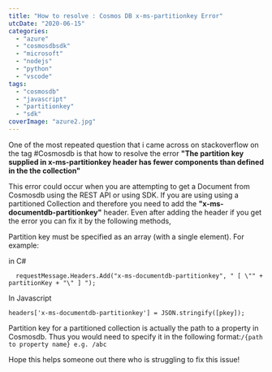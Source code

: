 ```yaml
---
title: "How to resolve : Cosmos DB x-ms-partitionkey Error"
utcDate: "2020-06-15"
categories: 
  - "azure"
  - "cosmosdbsdk"
  - "microsoft"
  - "nodejs"
  - "python"
  - "vscode"
tags: 
  - "cosmosdb"
  - "javascript"
  - "partitionkey"
  - "sdk"
coverImage: "azure2.jpg"
---
```


One of the most repeated question that i came across on stackoverflow on the tag #Cosmosdb is that how to resolve the error **"The partition key supplied in x-ms-partitionkey header has fewer components than defined in the the collection"**

This error could occur when you are attempting to get a Document from Cosmosdb using the REST API or using SDK. If you are using using a partitioned Collection and therefore you need to add the **"x-ms-documentdb-partitionkey"** header. Even after adding the header if you get the error you can fix it by the following methods,

Partition key must be specified as an array (with a single element). For example:

in C#

```
  requestMessage.Headers.Add("x-ms-documentdb-partitionkey", " [ \"" + partitionKey + "\" ] ");
```

In Javascript

```
headers['x-ms-documentdb-partitionkey'] = JSON.stringify([pkey]);
```

Partition key for a partitioned collection is actually the path to a property in Cosmosdb. Thus you would need to specify it in the following format:`/{path to property name} e.g. /abc`

Hope this helps someone out there who is struggling to fix this issue!
